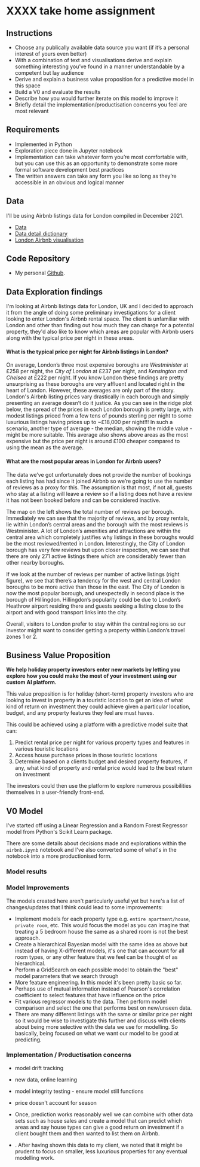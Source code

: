 # XXXX take home assignment
## Instructions
- Choose any publically available data source you want (if it’s a personal interest of yours even better)
- With a combination of text and visualisations derive and explain something interesting you’ve found in a manner understandable by a competent but lay audience
- Derive and explain a business value proposition for a predictive model in this space
- Build a V0 and evaluate the results
- Describe how you would further iterate on this model to improve it
- Briefly detail the implementation/productisation concerns you feel are most relevant

## Requirements
- Implemented in Python
- Exploration piece done in Jupyter notebook
- Implementation can take whatever form you’re most comfortable with, but you can use this as an opportunity to demonstrate some more formal software development best practices
- The written answers can take any form you like so long as they’re accessible in an obvious and logical manner

## Data
I'll be using Airbnb listings data for London compiled in December 2021.
- [Data](http://insideairbnb.com/get-the-data/)
- [Data detail dictionary](https://docs.google.com/spreadsheets/d/1iWCNJcSutYqpULSQHlNyGInUvHg2BoUGoNRIGa6Szc4/edit?usp=sharing)
- [London Airbnb visualisation](http://insideairbnb.com/london/)

## Code Repository
- My personal [Github](https://github.com/0zero/LondonAirbnb).

## Data Exploration findings
I'm looking at Airbnb listings data for London, UK and I decided to approach it from the angle of doing some preliminary investigations for a client looking to enter London's Airbnb rental space. The client is unfamiliar with London and other than finding out how much they can charge for a potential property, they'd also like to know which areas are popular with Airbnb users along with the typical price per night in these areas. 

#### What is the typical price per night for Airbnb listings in London?

On average, London’s three most expensive boroughs are _Westminister_ at £258 per night, the _City of London_ at £237 per night, and _Kensington and Chelsea_ at £222 per night. If you know London these findings are pretty unsurprising as these boroughs are very affluent and located right in the heart of London. However, these averages are only part of the story. London's Airbnb listing prices vary drastically in each borough and simply presenting an average doesn’t do it justice. As you can see in the ridge plot below, the spread of the prices in each London borough is pretty large, with modest listings priced from a few tens of pounds sterling per night to some luxurious listings having prices up to ~£18,000 per night!!! In such a scenario, another type of average - the median, showing the middle value - might be more suitable. This average also shows above areas as the most expensive but the price per night is around £100 cheaper compared to using the mean as the average. 


#### What are the most popular areas in London for Airbnb users?

The data we’ve got unfortunately does not provide the number of bookings each listing has had since it joined Airbnb so we’re going to use the number of reviews as a proxy for this. The assumption is that most, if not all, guests who stay at a listing will leave a review so if a listing does not have a review it has not been booked before and can be considered inactive.

The map on the left shows the total number of reviews per borough. Immediately we can see that the majority of reviews, and by proxy rentals, lie within London’s central areas and the borough with the most reviews is Westminister. A lot of London’s amenities and attractions are within the central area which completely justifies why listings in these boroughs would be the most reviewed/rented in London. Interestingly, the City of London borough has very few reviews but upon closer inspection, we can see that there are only 271 active listings there which are considerably fewer than other nearby boroughs.

If we look at the number of reviews per number of active listings (right figure), we see that there’s a tendency for the west and central London boroughs to be more active than those in the east. The City of London is now the most popular borough, and unexpectedly in second place is the borough of Hillingdon. Hillingdon’s popularity could be due to London’s Heathrow airport residing there and guests seeking a listing close to the airport and with good transport links into the city.

Overall, visitors to London prefer to stay within the central regions so our investor might want to consider getting a property within London’s travel zones 1 or 2.

## Business Value Proposition

**We help holiday property investors enter new markets by letting you explore how you could make the most of your investment using our custom AI platform.**

This value proposition is for holiday (short-term) property investors who are looking to invest in property in a touristic location to get an idea of what kind of return on investment they could achieve given a particular location, budget, and any property features they feel are must haves. 

This could be achieved using a platform with a predictive model suite that can:
1. Predict rental price per night for various property types and features in various touristic locations
2. Access house purchase prices in those touristic locations
3. Determine based on a clients budget and desired property features, if any, what kind of property and rental price would lead to the best return on investment

The investors could then use the platform to explore numerous possibilities themselves in a user-friendly front-end. 

## V0 Model
I've started off using a Linear Regression and a Random Forest Regressor model from Python's Scikit Learn package.

There are some details about decisions made and explorations within the `airbnb.ipynb` notebook and I've also converted some of what's in the notebook into a more productionised form.  

### Model results

### Model Improvements
The models created here aren't particularly useful yet but here's a list of changes/updates that I think could lead to some improvements:
- Implement models for each property type e.g. `entire apartment/house`, `private room`, etc. This would focus the model as you can imagine that treating a 5 bedroom house the same as a shared room is not the best approach.
- Create a hierarchical Bayesian model with the same idea as above but instead of having X-different models, it's one that can account for all room types, or any other feature that we feel can be thought of as hierarchical. 
- Perform a GridSearch on each possible model to obtain the "best" model parameters that we search through
- More feature engineering. In this model it's been pretty basic so far. 
- Perhaps use of mutual information instead of Pearson's correlation coefficient to select features that have influence on the price
- Fit various regressor models to the data. Then perform model comparison and select the one that performs best on new/unseen data.
- There are many different listings with the same or similar price per night so it would be wise to investigate this further and discuss with clients about being more selective with the data we use for modelling. So basically, being focused on what we want our model to be good at predicting.

### Implementation / Productisation concerns
- model drift tracking
- new data, online learning
- model integrity testing - ensure model still functions


- price doesn't account for season
- Once, prediction works reasonably well we can combine with other data sets such as house sales and create a model that can predict which areas and say house types can give a good return on investment if a client bought them and then wanted to list them on Airbnb.  
- . After having shown this data to my client, we noted that it might be prudent to focus on smaller, less luxurious properties for any eventual modelling work.